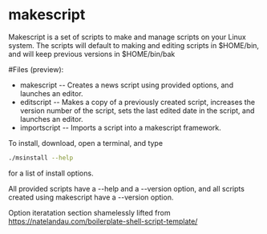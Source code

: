 # makescript
Makescript is a set of scripts to make and manage scripts on your Linux system.
The scripts will default to making and editing scripts in $HOME/bin, and will keep previous versions in $HOME/bin/bak

#Files (preview):
* makescript -- Creates a news script using provided options, and launches an editor.
* editscript -- Makes a copy of a previously created script, increases the version number of the script, sets the last edited date in the script, and launches an editor.
* importscript -- Imports a script into a makescript framework.

To install, download, open a terminal, and type
```bash
./msinstall --help
```
for a list of install options.

All provided scripts have a --help and a --version option, and all scripts created using makescript have a --version option.

Option iteratation section shamelessly lifted from https://natelandau.com/boilerplate-shell-script-template/
